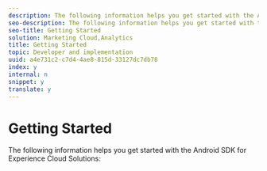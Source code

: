```yaml
---
description: The following information helps you get started with the Android SDK for Experience Cloud Solutions 
seo-description: The following information helps you get started with the Android SDK for Experience Cloud Solutions 
seo-title: Getting Started
solution: Marketing Cloud,Analytics
title: Getting Started
topic: Developer and implementation
uuid: a4e731c2-c7d4-4ae8-815d-33127dc7db78
index: y
internal: n
snippet: y
translate: y
---
```


# Getting Started

The following information helps you get started with the Android SDK for Experience Cloud Solutions:

